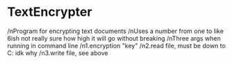 # TextEncrypter
/nProgram for encrypting text documents
/nUses a number from one to like 6ish not really sure how high it will go without breaking
/nThree args when running in command line
/n1.encryption "key"
/n2.read file, must be down to C: idk why
/n3.write file, see above
